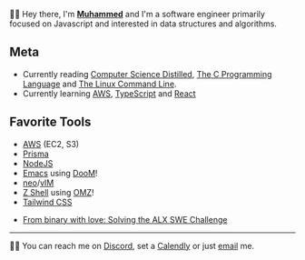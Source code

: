 👋🏾 Hey there, I'm **[Muhammed](https://linkedin.com/in/mxa)** and I'm a software engineer primarily focused on Javascript and interested in data structures and algorithms.

## Meta
- Currently reading [Computer Science Distilled](https://www.amazon.com/Computer-Science-Distilled-Computational-Problems/dp/0997316020), [The C Programming Language](https://www.amazon.com/Programming-Language-2nd-Brian-Kernighan/dp/0131103628) and [The Linux Command Line](https://www.amazon.com/Linux-Command-Line-Complete-Introduction/dp/1593273894).
- Currently learning [AWS](https://github.com/mabioia/cloud/AWS), [TypeScript](https://github.com/mabioia/languages/typescript) and [React](https://github.com/mabioia/languages/javascript/react)

## Favorite Tools 
* [AWS](https://aws.amazon.com) (EC2, S3)
* [Prisma](https://prisma.io)
* [NodeJS](https://nodejs.org)
* [Emacs](https://www.gnu.org/software/emacs) using [DooM](https://github.com/doomemacs/doomemacs)!
* [neo](https://neovim.io)/[vIM](https://www.vim.org)
* [Z Shell](https://zsh.sourceforge.io) using [OMZ](https://ohmyz.sh)!
* [Tailwind CSS](https://tailwindcss.com)

<!-- BLOG-POST-LIST:START -->
- [From binary with love: Solving the ALX SWE Challenge](https://blog.mabiola.net/from-binary-with-love-solving-the-alx-swe-challenge)
<!-- BLOG-POST-LIST:END -->

<hr />

<!--START_SECTION:waka-->
<!--END_SECTION:waka-->


🤙🏾 You can reach me on [Discord](https://discordapp.com/channels/@me/mxa#1472), set a [Calendly](https://calendly.com/mabla) or just [email](mailto://hi<NOSPAM>@mabiola.net) me.

<!-- [![wakatime](https://wakatime.com/badge/user/f290c65d-8fdf-463f-9c78-8ee988a4a81a.svg)](https://wakatime.com/@f290c65d-8fdf-463f-9c78-8ee988a4a81a)
-->
